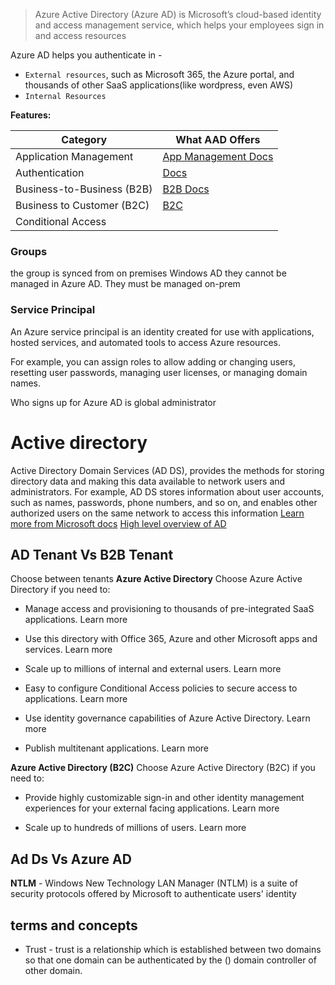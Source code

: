 > Azure Active Directory (Azure AD) is Microsoft’s cloud-based identity and access management service, which helps your employees sign in and access resources

Azure AD helps you authenticate in - 
- `External resources`, such as Microsoft 365, the Azure portal, and thousands of other SaaS applications(like wordpress, even AWS)
- `Internal Resources`

**Features:**

| **Category** | **What AAD Offers** |
| ---- | ------|
| Application Management | [App Management Docs ](https://docs.microsoft.com/en-us/azure/active-directory/manage-apps/) |
| Authentication |    [Docs](https://docs.microsoft.com/en-us/azure/active-directory/authentication/) |
| Business-to-Business (B2B) |  [B2B Docs](https://docs.microsoft.com/en-us/azure/active-directory/external-identities/) | 
| Business to Customer (B2C) |   [B2C](https://docs.microsoft.com/en-us/azure/active-directory-b2c/) | 
| Conditional Access | 

### Groups
the group is synced from on premises Windows AD they cannot be managed in Azure AD. They must be managed on-prem 

### Service Principal
An Azure service principal is an identity created for use with applications, hosted services, and automated tools to access Azure resources.

For example, you can assign roles to allow adding or changing users, resetting user passwords, managing user licenses, or managing domain names.



Who signs up for Azure AD is global administrator

# Active directory

Active Directory Domain Services (AD DS), provides the methods for storing directory data and making this data available to network users and administrators.
For example, AD DS stores information about user accounts, such as names, passwords, phone numbers, and so on, and enables other authorized users on the same network to access this information
[Learn more from Microsoft docs](https://docs.microsoft.com/en-us/windows-server/identity/ad-ds/get-started/virtual-dc/active-directory-domain-services-overview)
[High level overview of AD](https://www.pcwdld.com/active-directory-guide)

## AD Tenant Vs B2B Tenant 

Choose between tenants
**Azure Active Directory**
Choose Azure Active Directory if you need to:

- Manage access and provisioning to thousands of pre-integrated SaaS applications. Learn more

- Use this directory with Office 365, Azure and other Microsoft apps and services. Learn more

- Scale up to millions of internal and external users. Learn more

- Easy to configure Conditional Access policies to secure access to applications. Learn more

- Use identity governance capabilities of Azure Active Directory. Learn more

- Publish multitenant applications. Learn more


**Azure Active Directory (B2C)**
Choose Azure Active Directory (B2C) if you need to:

- Provide highly customizable sign-in and other identity management experiences for your external facing applications. Learn more

- Scale up to hundreds of millions of users. Learn more

## Ad Ds Vs Azure AD
**NTLM** - Windows New Technology LAN Manager (NTLM) is a suite of security protocols offered by Microsoft to authenticate users' identity 


## terms and concepts

- Trust - trust is a relationship which is established between two domains so that one domain can be authenticated by the () domain controller of other domain. 
